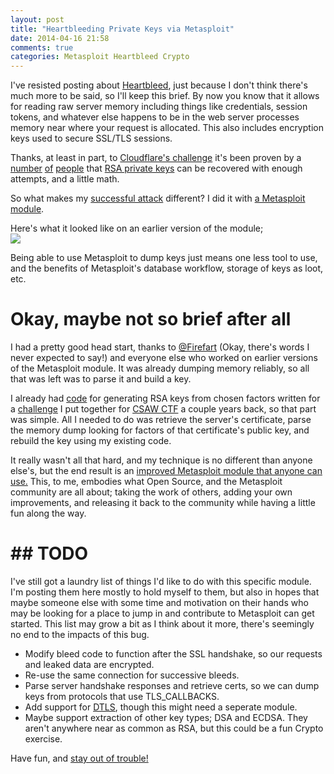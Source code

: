 ```yaml
---
layout: post
title: "Heartbleeding Private Keys via Metasploit"
date: 2014-04-16 21:58
comments: true
categories: Metasploit Heartbleed Crypto
---
```


I've resisted posting about [Heartbleed](http://www.heartbleed.com), just because I don't think there's much more to be said, so I'll keep this brief.  By now you know that it allows for reading raw server memory including things like credentials, session tokens, and whatever else happens to be in the web server processes memory near where your request is allocated.  This also includes encryption keys used to secure SSL/TLS sessions.  

Thanks, at least in part, to [Cloudflare's challenge](http://blog.cloudflare.com/the-results-of-the-cloudflare-challenge) it's been proven by a [number](https://blog.indutny.com/9.heartbleed) [of](https://news.ycombinator.com/item?id=7577659) [people](http://blog.erratasec.com/2014/04/cloudflare-challenge-writeup.html) that [RSA private keys]("http://en.wikipedia.org/wiki/RSA_(cryptosystem)") can be recovered with enough attempts, and a little math.

So what makes my [successful attack](https://gist.github.com/jjarmoc/10890697) different?  I did it with [a Metasploit module](https://github.com/rapid7/metasploit-framework/pull/3268).
<!-- more -->

Here's what it looked like on an earlier version of the module;
<img src="{{site.url}}/images/heartbleed/success.png" style="display: block; margin: auto;" /> 

Being able to use Metasploit to dump keys just means one less tool to use, and the benefits of Metasploit's database workflow, storage of keys as loot, etc.

# Okay, maybe not so brief after all

I had a pretty good head start, thanks to [@Firefart](https://github.com/firefart) (Okay, there's words I never expected to say!) and everyone else who worked on earlier versions of the Metasploit module.  It was already dumping memory reliably, so all that was left was to parse it and build a key.

I already had [code](https://github.com/jjarmoc/csaw2012_cert_app/blob/master/lib/openssl-patch.rb) for generating RSA keys from chosen factors written for a [challenge](https://github.com/jjarmoc/csaw2012_cert_app) I put together for [CSAW CTF](https://ctf.isis.poly.edu/) a couple years back, so that part was simple.  All I needed to do was retrieve the server's certificate, parse the memory dump looking for factors of that certificate's public key, and rebuild the key using my existing code.  

It really wasn't all that hard, and my technique is no different than anyone else's, but the end result is an [improved Metasploit module that anyone can use.](https://github.com/rapid7/metasploit-framework/pull/3268)  This, to me, embodies what Open Source, and the Metasploit community are all about; taking the work of others, adding your own improvements, and releasing it back to the community while having a little fun along the way. 

# ## TODO

I've still got a laundry list of things I'd like to do with this specific module.  I'm posting them here mostly to hold myself to them, but also in hopes that maybe someone else with some time and motivation on their hands who may be looking for a place to jump in and contribute to Metasploit can get started.  This list may grow a bit as I think about it more, there's seemingly no end to the impacts of this bug.

* Modify bleed code to function after the SSL handshake, so our requests and leaked data are encrypted.
* Re-use the same connection for successive bleeds.
* Parse server handshake responses and retrieve certs, so we can dump keys from protocols that use TLS_CALLBACKS.
* Add support for [DTLS](http://en.wikipedia.org/wiki/Datagram_Transport_Layer_Security), though this might need a seperate module.
* Maybe support extraction of other key types; DSA and ECDSA.  They aren't anywhere near as common as RSA, but this could be a fun Crypto exercise.

Have fun, and [stay out of trouble!](http://arstechnica.com/tech-policy/2014/04/heartbleed-hacker-arrested-charged-in-connection-to-malicious-bug-exploit/)



